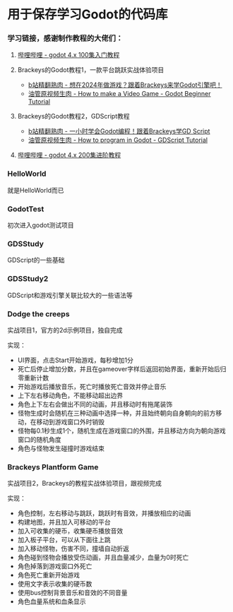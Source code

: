 # 用于保存学习Godot的代码库

### 学习链接，感谢制作教程的大佬们：

1. [哔哩哔哩 - godot 4.x 100集入门教程](https://www.bilibili.com/video/av253177516/)
2. Brackeys的Godot教程1，一款平台跳跃实战体验项目

   * [b站精翻熟肉 - 想在2024年做游戏？跟着Brackeys来学Godot引擎吧！](https://www.bilibili.com/video/av1153814621/)
   * [油管原视频生肉 - How to make a Video Game - Godot Beginner Tutorial](https://www.youtube.com/watch?v=LOhfqjmasi0)
3. Brackeys的Godot教程2，GDScript教程

   * [b站精翻熟肉 - 一小时学会Godot编程！跟着Brackeys学GD Script](https://www.bilibili.com/video/av1004605166/)
   * [油管原视频生肉 - How to program in Godot - GDScript Tutorial](https://www.youtube.com/watch?v=e1zJS31tr88)
4. [哔哩哔哩 - godot 4.x 200集进阶教程](https://space.bilibili.com/479412933/channel/collectiondetail?sid=546592)

### HelloWorld

就是HelloWorld而已

### GodotTest

初次进入godot测试项目

### GDSStudy

GDScript的一些基础

### GDSStudy2

GDScript和游戏引擎关联比较大的一些语法等

### Dodge the creeps

实战项目1，官方的2d示例项目，独自完成

实现：

* UI界面，点击Start开始游戏，每秒增加1分
* 死亡后停止增加分数，并且在gameover字样后返回初始界面，重新开始后归零重新计数
* 开始游戏后播放音乐，死亡时播放死亡音效并停止音乐
* 上下左右移动角色，不能移动超出边界
* 角色上下左右会做出不同的动画，并且移动时有拖尾装饰
* 怪物生成时会随机在三种动画中选择一种，并且始终朝向自身朝向的前方移动，在移动到游戏窗口外时销毁
* 怪物每0.1秒生成1个，随机生成在游戏窗口的外围，并且移动方向为朝向游戏窗口的随机角度
* 角色与怪物发生碰撞时游戏结束

### Brackeys Plantform Game

实战项目2，Brackeys的教程实战体验项目，跟视频完成

实现：

* 角色控制，左右移动与跳跃，跳跃时有音效，并播放相应的动画
* 构建地图，并且加入可移动的平台
* 加入可收集的硬币，收集硬币播放音效
* 加入板子平台，可以从下面往上跳
* 加入移动怪物，伤害不同，撞墙自动折返
* 角色碰到怪物会播放受伤动画，并且血量减少，血量为0时死亡
* 角色掉落到游戏窗口外死亡
* 角色死亡重新开始游戏
* 使用文字表示收集的硬币数
* 使用bus控制背景音乐和音效的不同音量
* 角色血量系统和血条显示
